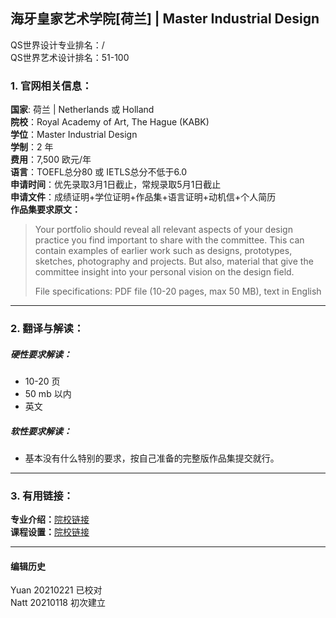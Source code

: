 ## 海牙皇家艺术学院[荷兰] | Master Industrial Design

QS世界设计专业排名：/  
QS世界艺术设计排名：51-100


### 1. 官网相关信息：

**国家**: 荷兰 | Netherlands 或 Holland  
**院校**：Royal Academy of Art, The Hague (KABK)  
**学位**：Master Industrial Design   
**学制**：2 年  
**费用**：7,500 欧元/年  
**语言**：TOEFL总分80 或 IETLS总分不低于6.0  
**申请时间**：优先录取3月1日截止，常规录取5月1日截止  
**申请文件**：成绩证明+学位证明+作品集+语言证明+动机信+个人简历  
**作品集要求原文：**   

>Your portfolio should reveal all relevant aspects of your design practice you find important to share with the committee. This can contain examples of earlier work such as designs, prototypes, sketches, photography and projects. But also, material that give the committee insight into your personal vision on the design field.
>
>File specifications: PDF file (10-20 pages, max 50 MB), text in English


---


### 2. 翻译与解读：

##### 硬性要求解读：
- 10-20 页
- 50 mb 以内
- 英文


##### 软性要求解读：
- 基本没有什么特别的要求，按自己准备的完整版作品集提交就行。



---


### 3. 有用链接：

**专业介绍：**[院校链接](https://www.kabk.nl/en/programmes/master/industrial-design)  
**课程设置：**[院校链接](https://www.kabk.nl/en/programmes/master/industrial-design/courses#content)



---


#### 编辑历史
Yuan 20210221 已校对  
Natt 20210118 初次建立  
